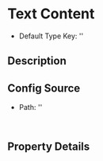 # Text Content

* Default Type Key: ''


## Description



## Config Source
* Path: ''
```TypeScript
 
```

## Property Details